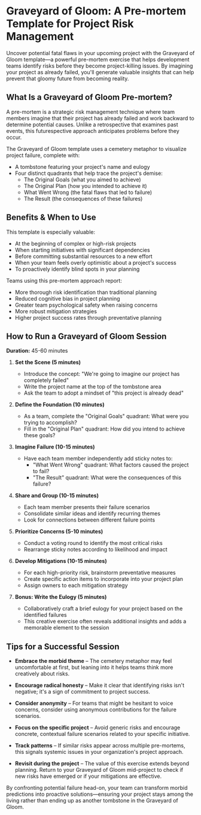 # Graveyard of Gloom: A Pre-mortem Template for Project Risk Management

Uncover potential fatal flaws in your upcoming project with the Graveyard of Gloom template—a powerful pre-mortem exercise that helps development teams identify risks before they become project-killing issues. By imagining your project as already failed, you'll generate valuable insights that can help prevent that gloomy future from becoming reality.

## What Is a Graveyard of Gloom Pre-mortem?

A pre-mortem is a strategic risk management technique where team members imagine that their project has already failed and work backward to determine potential causes. Unlike a retrospective that examines past events, this futurespective approach anticipates problems before they occur.

The Graveyard of Gloom template uses a cemetery metaphor to visualize project failure, complete with:
- A tombstone featuring your project's name and eulogy
- Four distinct quadrants that help trace the project's demise:
  - The Original Goals (what you aimed to achieve)
  - The Original Plan (how you intended to achieve it)
  - What Went Wrong (the fatal flaws that led to failure)
  - The Result (the consequences of these failures)

## Benefits & When to Use

This template is especially valuable:
- At the beginning of complex or high-risk projects
- When starting initiatives with significant dependencies
- Before committing substantial resources to a new effort
- When your team feels overly optimistic about a project's success
- To proactively identify blind spots in your planning

Teams using this pre-mortem approach report:
- More thorough risk identification than traditional planning
- Reduced cognitive bias in project planning
- Greater team psychological safety when raising concerns
- More robust mitigation strategies
- Higher project success rates through preventative planning

## How to Run a Graveyard of Gloom Session

**Duration:** 45-60 minutes

1. **Set the Scene (5 minutes)**
   - Introduce the concept: "We're going to imagine our project has completely failed"
   - Write the project name at the top of the tombstone area
   - Ask the team to adopt a mindset of "this project is already dead"

2. **Define the Foundation (10 minutes)**
   - As a team, complete the "Original Goals" quadrant: What were you trying to accomplish?
   - Fill in the "Original Plan" quadrant: How did you intend to achieve these goals?

3. **Imagine Failure (10-15 minutes)**
   - Have each team member independently add sticky notes to:
     - "What Went Wrong" quadrant: What factors caused the project to fail?
     - "The Result" quadrant: What were the consequences of this failure?

4. **Share and Group (10-15 minutes)**
   - Each team member presents their failure scenarios
   - Consolidate similar ideas and identify recurring themes
   - Look for connections between different failure points

5. **Prioritize Concerns (5-10 minutes)**
   - Conduct a voting round to identify the most critical risks
   - Rearrange sticky notes according to likelihood and impact

6. **Develop Mitigations (10-15 minutes)**
   - For each high-priority risk, brainstorm preventative measures
   - Create specific action items to incorporate into your project plan
   - Assign owners to each mitigation strategy

7. **Bonus: Write the Eulogy (5 minutes)**
   - Collaboratively craft a brief eulogy for your project based on the identified failures
   - This creative exercise often reveals additional insights and adds a memorable element to the session

## Tips for a Successful Session

- **Embrace the morbid theme** – The cemetery metaphor may feel uncomfortable at first, but leaning into it helps teams think more creatively about risks.

- **Encourage radical honesty** – Make it clear that identifying risks isn't negative; it's a sign of commitment to project success.

- **Consider anonymity** – For teams that might be hesitant to voice concerns, consider using anonymous contributions for the failure scenarios.

- **Focus on the specific project** – Avoid generic risks and encourage concrete, contextual failure scenarios related to your specific initiative.

- **Track patterns** – If similar risks appear across multiple pre-mortems, this signals systemic issues in your organization's project approach.

- **Revisit during the project** – The value of this exercise extends beyond planning. Return to your Graveyard of Gloom mid-project to check if new risks have emerged or if your mitigations are effective.

By confronting potential failure head-on, your team can transform morbid predictions into proactive solutions—ensuring your project stays among the living rather than ending up as another tombstone in the Graveyard of Gloom.